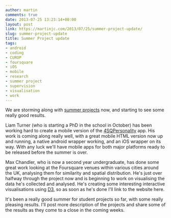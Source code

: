```yaml
---
author: martin
comments: true
date: 2013-07-25 13:23:14+00:00
layout: post
link: https://martinjc.com/2013/07/25/summer-project-update/
slug: summer-project-update
title: Summer Project update
tags:
- android
- coding
- CUROP
- foursquare
- iOS
- mobile
- research
- summer project
- supervision
- visualisation
- work
---
```


We are storming along with [summer projects](/research/student-projects/) now, and starting to see some really good results.

Liam Turner (who is starting a PhD in the school in October) has been working hard to create a mobile version of the [4SQPersonality](http://www.cs.cf.ac.uk/recognition/foursqexp/) app. His work is coming along really well, with a great mobile HTML version now up and running, a native android wrapper working, and an iOS wrapper on its way. With any luck we'll have mobile apps for both major platforms ready to be released before the summer is over.

Max Chandler, who is now a second year undergraduate, has done some great work looking at the Foursquare venues within various cities around the UK, analysing them for similarity and spatial distribution. He's just over halfway through the project now and is beginning to work on visualising the data he's collected and analysed. He's creating some interesting interactive visualisations using [D3](http://d3js.org/), so as soon as he's done I'll link to the website here.

It's been a really good summer for student projects so far, with some really pleasing results. I'll post more description of the projects and share some of the results as they come to a close in the coming weeks.
